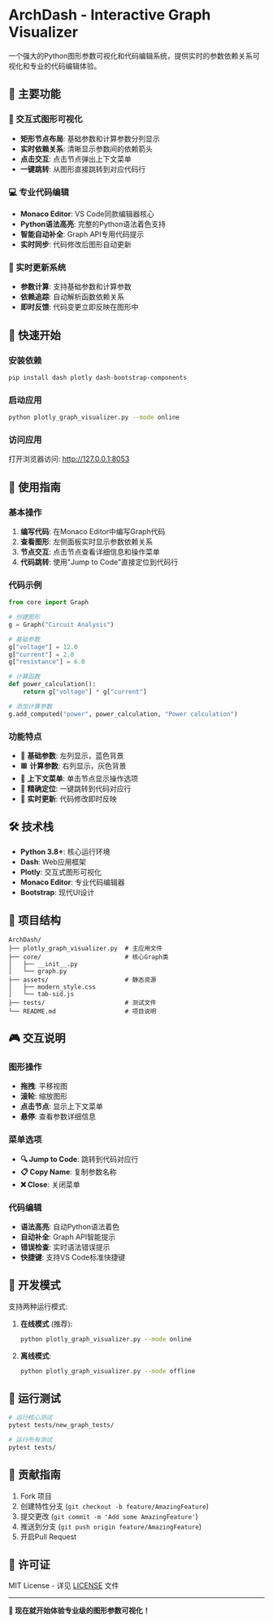 # ArchDash - Interactive Graph Visualizer

一个强大的Python图形参数可视化和代码编辑系统，提供实时的参数依赖关系可视化和专业的代码编辑体验。

## 🌟 主要功能

### 🎯 交互式图形可视化
- **矩形节点布局**: 基础参数和计算参数分列显示
- **实时依赖关系**: 清晰显示参数间的依赖箭头
- **点击交互**: 点击节点弹出上下文菜单
- **一键跳转**: 从图形直接跳转到对应代码行

### 💻 专业代码编辑
- **Monaco Editor**: VS Code同款编辑器核心
- **Python语法高亮**: 完整的Python语法着色支持
- **智能自动补全**: Graph API专用代码提示
- **实时同步**: 代码修改后图形自动更新

### 🔄 实时更新系统
- **参数计算**: 支持基础参数和计算参数
- **依赖追踪**: 自动解析函数依赖关系
- **即时反馈**: 代码变更立即反映在图形中

## 🚀 快速开始

### 安装依赖
```bash
pip install dash plotly dash-bootstrap-components
```

### 启动应用
```bash
python plotly_graph_visualizer.py --mode online
```

### 访问应用
打开浏览器访问: http://127.0.0.1:8053

## 📖 使用指南

### 基本操作
1. **编写代码**: 在Monaco Editor中编写Graph代码
2. **查看图形**: 左侧面板实时显示参数依赖关系
3. **节点交互**: 点击节点查看详细信息和操作菜单
4. **代码跳转**: 使用"Jump to Code"直接定位到代码行

### 代码示例
```python
from core import Graph

# 创建图形
g = Graph("Circuit Analysis")

# 基础参数
g["voltage"] = 12.0
g["current"] = 2.0
g["resistance"] = 6.0

# 计算函数
def power_calculation():
    return g["voltage"] * g["current"]

# 添加计算参数
g.add_computed("power", power_calculation, "Power calculation")
```

### 功能特点
- 🔵 **基础参数**: 左列显示，蓝色背景
- 🟫 **计算参数**: 右列显示，灰色背景
- 🎯 **上下文菜单**: 单击节点显示操作选项
- 📍 **精确定位**: 一键跳转到代码对应行
- 🔄 **实时更新**: 代码修改即时反映

## 🛠️ 技术栈

- **Python 3.8+**: 核心运行环境
- **Dash**: Web应用框架
- **Plotly**: 交互式图形可视化
- **Monaco Editor**: 专业代码编辑器
- **Bootstrap**: 现代UI设计

## 📁 项目结构

```
ArchDash/
├── plotly_graph_visualizer.py  # 主应用文件
├── core/                       # 核心Graph类
│   ├── __init__.py
│   └── graph.py
├── assets/                     # 静态资源
│   ├── modern_style.css
│   └── tab-sid.js
├── tests/                      # 测试文件
└── README.md                   # 项目说明
```

## 🎮 交互说明

### 图形操作
- **拖拽**: 平移视图
- **滚轮**: 缩放图形
- **点击节点**: 显示上下文菜单
- **悬停**: 查看参数详细信息

### 菜单选项
- **🔍 Jump to Code**: 跳转到代码对应行
- **📋 Copy Name**: 复制参数名称
- **❌ Close**: 关闭菜单

### 代码编辑
- **语法高亮**: 自动Python语法着色
- **自动补全**: Graph API智能提示
- **错误检查**: 实时语法错误提示
- **快捷键**: 支持VS Code标准快捷键

## 🔧 开发模式

支持两种运行模式:

1. **在线模式** (推荐): 
   ```bash
   python plotly_graph_visualizer.py --mode online
   ```
   
2. **离线模式**:
   ```bash
   python plotly_graph_visualizer.py --mode offline
   ```

## 🧪 运行测试

```bash
# 运行核心测试
pytest tests/new_graph_tests/

# 运行所有测试
pytest tests/
```

## 🤝 贡献指南

1. Fork 项目
2. 创建特性分支 (`git checkout -b feature/AmazingFeature`)
3. 提交更改 (`git commit -m 'Add some AmazingFeature'`)
4. 推送到分支 (`git push origin feature/AmazingFeature`)
5. 开启Pull Request

## 📄 许可证

MIT License - 详见 [LICENSE](LICENSE) 文件

---

**🎯 现在就开始体验专业级的图形参数可视化！**